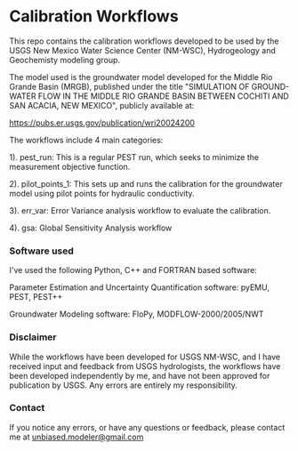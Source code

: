 # Calibration Workflows

This repo contains the calibration workflows developed to be used by the USGS New Mexico Water Science Center (NM-WSC), Hydrogeology and Geochemisty modeling group.

The model used is the groundwater model developed for the Middle Rio Grande Basin (MRGB), published under the title "SIMULATION OF GROUND-WATER FLOW IN THE MIDDLE RIO GRANDE BASIN BETWEEN COCHITI AND SAN ACACIA, NEW MEXICO", publicly available at:

https://pubs.er.usgs.gov/publication/wri20024200

The workflows include 4 main categories:

1). pest_run: This is a regular PEST run, which seeks to minimize the measurement objective function.

2). pilot_points_1: This sets up and runs the calibration for the groundwater model using pilot points for hydraulic conductivity.

3). err_var: Error Variance analysis workflow to evaluate the calibration.

4). gsa: Global Sensitivity Analysis workflow



### Software used

I've used the following Python, C++ and FORTRAN based software:

Parameter Estimation and Uncertainty Quantification software: pyEMU, PEST, PEST++

Groundwater Modeling software: FloPy, MODFLOW-2000/2005/NWT


### Disclaimer

While the workflows have been developed for USGS NM-WSC, and I have received input and feedback from USGS hydrologists, the workflows have been developed independently by me, and have not been approved for publication by USGS. Any errors are entirely my responsibility.


### Contact

If you notice any errors, or have any questions or feedback, please contact me at unbiased.modeler@gmail.com
